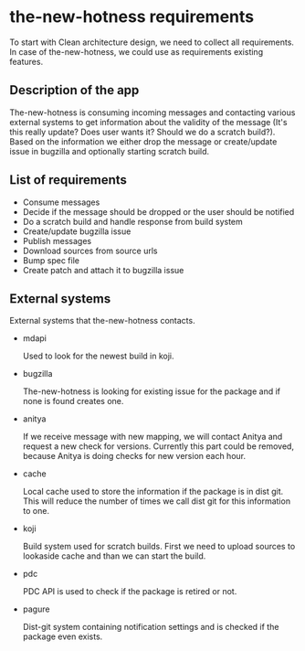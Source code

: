 # the-new-hotness requirements
To start with Clean architecture design, we need to collect all requirements. In case of the-new-hotness, we could use as requirements existing features.

## Description of the app
The-new-hotness is consuming incoming messages and contacting various external systems to get information about the validity of the message (It's this really update? Does user wants it? Should we do a scratch build?). Based on the information we either drop the message or create/update issue in bugzilla and optionally starting scratch build. 

## List of requirements

* Consume messages
* Decide if the message should be dropped or the user should be notified
* Do a scratch build and handle response from build system
* Create/update bugzilla issue
* Publish messages
* Download sources from source urls
* Bump spec file
* Create patch and attach it to bugzilla issue

## External systems
External systems that the-new-hotness contacts.

* mdapi 

  Used to look for the newest build in koji.
  
* bugzilla

  The-new-hotness is looking for existing issue for the package and if none is found creates one.
  
* anitya

  If we receive message with new mapping, we will contact Anitya and request a new check for versions. Currently this part could be removed, because Anitya is doing checks for new version each hour.
  
* cache

  Local cache used to store the information if the package is in dist git. This will reduce the number of times we call dist git for this information to one.

* koji

  Build system used for scratch builds. First we need to upload sources to lookaside cache and than we can start the build.
  
* pdc

  PDC API is used to check if the package is retired or not.
  
* pagure

  Dist-git system containing notification settings and is checked if the package even exists. 
